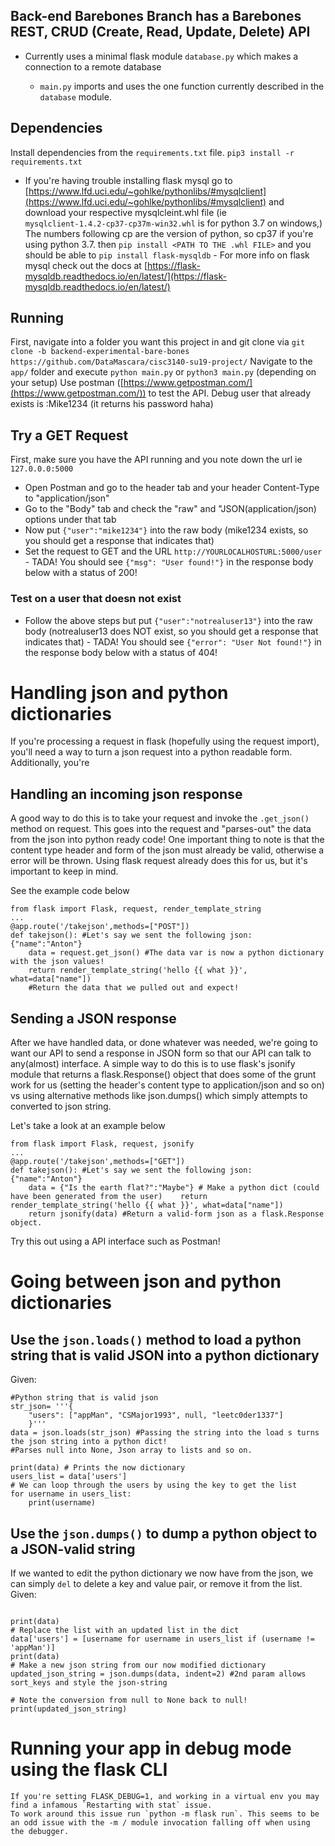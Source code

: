## Back-end Barebones Branch has a Barebones REST, CRUD (Create, Read, Update, Delete) API

- Currently uses a minimal flask module `database.py` which makes a connection to a remote database

  - `main.py` imports and uses the one function currently described in the `database` module.

## Dependencies

Install dependencies from the `requirements.txt` file.
`pip3 install -r requirements.txt`

- If you're having trouble installing flask mysql go to [https://www.lfd.uci.edu/~gohlke/pythonlibs/#mysqlclient](https://www.lfd.uci.edu/~gohlke/pythonlibs/#mysqlclient)
  and download your respective mysqlcleint.whl file (ie `mysqlclient‑1.4.2‑cp37‑cp37m‑win32.whl` is for python 3.7 on windows,) The numbers following cp are the version of python, so cp37 if you're using python 3.7. then `pip install <PATH TO THE .whl FILE>` and you should be able to `pip install flask-mysqldb` - For more info on flask mysql check out the docs at [https://flask-mysqldb.readthedocs.io/en/latest/](https://flask-mysqldb.readthedocs.io/en/latest/)

## Running
First, navigate into a folder you want this project in and git clone via `git clone -b backend-experimental-bare-bones https://github.com/DataMascara/cisc3140-su19-project/`
Navigate to the `app/` folder and execute `python main.py` or `python3 main.py` (depending on your setup)
Use postman ([https://www.getpostman.com/](https://www.getpostman.com/)) to test the API.
Debug user that already exists is :Mike1234 (it returns his password haha)

## Try a GET Request

First, make sure you have the API running and you note down the url ie `127.0.0.0:5000`

- Open Postman and go to the header tab and your header Content-Type to "application/json"
- Go to the "Body" tab and check the "raw" and "JSON(application/json) options under that tab
- Now put `{"user":"mike1234"}` into the raw body (mike1234 exists, so you should get a response that indicates that)
- Set the request to GET and the URL `http://YOURLOCALHOSTURL:5000/user` - TADA! You should see `{"msg": "User found!"}` in the response body below with a status of 200!

### Test on a user that doesn not exist

- Follow the above steps but put `{"user":"notrealuser13"}` into the raw body (notrealuser13 does NOT exist, so you should get a response that indicates that) - TADA! You should see `{"error": "User Not found!"}` in the response body below with a status of 404!

# Handling json and python dictionaries

If you're processing a request in flask (hopefully using the request import), you'll need a way to turn a json request into a python readable form. Additionally, you're

## Handling an incoming json response

A good way to do this is to take your request and invoke the `.get_json()` method on request. This goes into the request and "parses-out" the data from the json into python ready code! One important thing to note is that the content type header and form of the json must already be valid, otherwise a error will be thrown. Using flask request already does this for us, but it's important to keep in mind.

See the example code below

```
from flask import Flask, request, render_template_string
...
@app.route('/takejson',methods=["POST"])
def takejson():	#Let's say we sent the following json: {"name":"Anton"}
    data = request.get_json() #The data var is now a python dictionary with the json values!
    return render_template_string('hello {{ what }}', what=data["name"])
    #Return the data that we pulled out and expect!
```

## Sending a JSON response

After we have handled data, or done whatever was needed, we're going to want our API to send a response in JSON form so that our API can talk to any(almost) interface. A simple way to do this is to use flask's jsonify module that returns a flask.Response() object that does some of the grunt work for us (setting the header's content type to application/json and so on) vs using alternative methods like json.dumps() which simply attempts to converted to json string.

Let's take a look at an example below

```
from flask import Flask, request, jsonify
...
@app.route('/takejson',methods=["GET"])
def takejson():	#Let's say we sent the following json: {"name":"Anton"}
    data = {"Is the earth flat?":"Maybe"} # Make a python dict (could have been generated from the user)    return render_template_string('hello {{ what }}', what=data["name"])
    return jsonify(data) #Return a valid-form json as a flask.Response object.
```

Try this out using a API interface such as Postman!

# Going between json and python dictionaries

## Use the `json.loads()` method to load a python string that is valid JSON into a python dictionary

Given:

```
#Python string that is valid json
str_json= '''{
	"users": ["appMan", "CSMajor1993", null, "leetc0der1337"]
	}'''
data = json.loads(str_json) #Passing the string into the load s turns the json string into a python dict!
#Parses null into None, Json array to lists and so on.

print(data) # Prints the now dictionary
users_list = data['users']
# We can loop through the users by using the key to get the list
for username in users_list:
	print(username)
```

## Use the `json.dumps()` to dump a python object to a JSON-valid string

If we wanted to edit the python dictionary we now have from the json, we can simply `del` to delete a key and value pair, or remove it from the list.
Given:

```

print(data)
# Replace the list with an updated list in the dict
data['users'] = [username for username in users_list if (username !=  'appMan')]
print(data)
# Make a new json string from our now modified dictionary
updated_json_string = json.dumps(data, indent=2) #2nd param allows sort_keys and style the json-string

# Note the conversion from null to None back to null!
print(updated_json_string)
```

# Running your app in debug mode using the flask CLI

    If you're setting FLASK_DEBUG=1, and working in a virtual env you may find a infamous `Restarting with stat` issue.
    To work around this issue run `python -m flask run`. This seems to be an odd issue with the -m / module invocation falling off when using the debugger.
